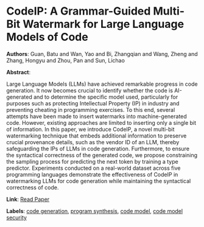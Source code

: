 # CodeIP: A Grammar-Guided Multi-Bit Watermark for Large Language Models of Code

**Authors**: Guan, Batu and Wan, Yao and Bi, Zhangqian and Wang, Zheng and Zhang, Hongyu and Zhou, Pan and Sun, Lichao

**Abstract**:

Large Language Models (LLMs) have achieved remarkable progress in code generation. It now becomes crucial to identify whether the code is AI-generated and to determine the specific model used, particularly for purposes such as protecting Intellectual Property (IP) in industry and preventing cheating in programming exercises. To this end, several attempts have been made to insert watermarks into machine-generated code. However, existing approaches are limited to inserting only a single bit of information. In this paper, we introduce CodeIP, a novel multi-bit watermarking technique that embeds additional information to preserve crucial provenance details, such as the vendor ID of an LLM, thereby safeguarding the IPs of LLMs in code generation. Furthermore, to ensure the syntactical correctness of the generated code, we propose constraining the sampling process for predicting the next token by training a type predictor. Experiments conducted on a real-world dataset across five programming languages demonstrate the effectiveness of CodeIP in watermarking LLMs for code generation while maintaining the syntactical correctness of code.

**Link**: [Read Paper](https://aclanthology.org/2024.findings-emnlp.541)

**Labels**: [code generation](../../labels/code_generation.md), [program synthesis](../../labels/program_synthesis.md), [code model](../../labels/code_model.md), [code model security](../../labels/code_model_security.md)
